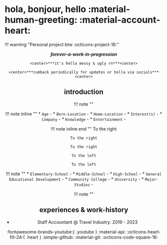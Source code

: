 
# hola, bonjour, hello :material-human-greeting: :material-account-heart:

!!! warning "Personal project btw :octicons-project-16:"
    <center>***forever-a-work-in-progression***<center>
    
    <center>***it's hella messy & ugly rn***<center>

    <center>***cumback periodically for updates or holla via socials***<center>


## introduction
!!! note ""

!!! note inline ""
    * `Age` - 
    * `Born-Location` - 
    * `Home-Location` - 
    * `Interest(s)` - 
    * `Company` - 
    * `Knowledge` - 
    * `Entertainment` - 

!!! note inline end ""
    To the right

    To the right

    To the right

    To the left

    To the left

    

!!! note ""
    * `Elementary-School` - 
    * `Middle-School` - 
    * `High-School` - 
    * `General Educational Development` - 
    * `Community College` - 
    * `University` - 
    * `Major-Studies` - 


!!! note ""


## experiences & work-history
 * Staff Accountant @ Travel Industry: 2019 - 2023


:fontawesome-brands-youtube:{ .youtube }
:material-api:
:octicons-heart-fill-24:{ .heart }
:simple-github:
:material-git:
:octicons-code-square-16: